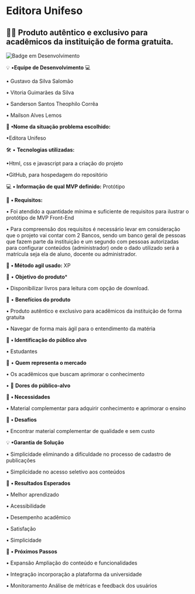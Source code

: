 # Editora Unifeso
## 👨‍💻 Produto autêntico e exclusivo para acadêmicos da instituição de forma gratuita.


![Badge em Desenvolvimento](http://img.shields.io/static/v1?label=STATUS&message=EM%20DESENVOLVIMENTO&color=GREEN&style=for-the-badge)

 💡 •**Equipe de Desenvolvimento** 💻

• Gustavo  da Silva Salomão

• Vitoria Guimarães da Silva 

• Sanderson Santos Theophilo Corrêa 

• Mailson Alves Lemos



📌 **•Nome da situação problema escolhido:**

•Editora Unifeso 




🛠️ • **Tecnologias utilizadas:**

•Html, css e javascript para a criação do projeto

•GitHub, para hospedagem do repositório


💻 **• Informação de qual MVP definido:** Protótipo

📌 **• Requisitos:**

• Foi atendido a quantidade mínima e suficiente de requisitos para ilustrar o protótipo de MVP Front-End

• Para compreensão dos requisitos é necessário levar em consideração que o projeto vai contar com 2 Bancos, sendo um banco geral de pessoas que fazem parte da instituição e um segundo com pessoas autorizadas para configurar conteúdos (administrador) onde o dado utilizado será a matrícula seja ela de aluno, docente ou administrador.

📝 **• Método agil usado:** XP

🚧  • **Objetivo do produto***

 • Disponibilizar livros para leitura com opção de download.

🚀 • **Benefícios do produto**
 
• Produto autêntico e exclusivo para acadêmicos da instituição de forma gratuita

• Navegar de forma mais ágil para o entendimento da matéria


  📁 **• Identificação do público alvo**

   • Estudantes 
   

 📝 • **Quem representa o mercado**

• Os acadêmicos que buscam aprimorar o conhecimento


• 🧰 **Dores do público-alvo**

 📌 **• Necessidades**

• Material complementar para adquirir conhecimento e aprimorar o ensino

📌 **• Desafios**

• Encontrar material complementar de qualidade e sem custo


 💡 **•Garantia de Solução**

 • Simplicidade eliminando a dificuldade no processo de cadastro de publicações

 • Simplicidade no acesso seletivo aos conteúdos

🤖 **• Resultados Esperados**

• Melhor aprendizado

• Acessibilidade

• Desempenho  acadêmico

• Satisfação 

• Simplicidade


💼 **• Próximos Passos**

• Expansão
Ampliação do conteúdo e funcionalidades


• Integração 
incorporação a plataforma da universidade


• Monitoramento 
Análise de métricas e feedback dos usuários

